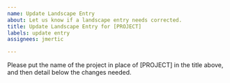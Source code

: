 ```yaml
---
name: Update Landscape Entry
about: Let us know if a landscape entry needs corrected.
title: Update Landscape Entry for [PROJECT]
labels: update entry
assignees: jmertic

---
```


Please put the name of the project in place of [PROJECT] in the title above, and then detail below the changes needed.
